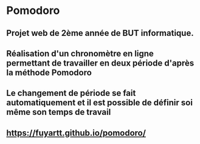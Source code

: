 # Pomodoro
## Projet web de 2ème année de BUT informatique.
## Réalisation d'un chronomètre en ligne permettant de travailler en deux période d'après la méthode Pomodoro
## Le changement de période se fait automatiquement et il est possible de définir soi même son temps de travail
## https://fuyartt.github.io/pomodoro/
